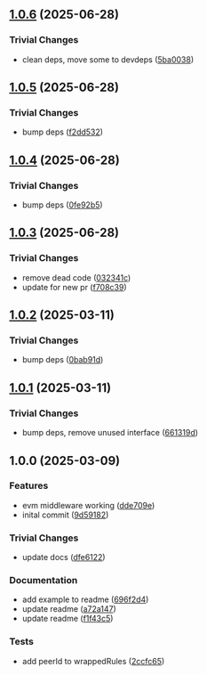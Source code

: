## [1.0.6](https://github.com/dozyio/js-libp2p-middleware-evm/compare/v1.0.5...v1.0.6) (2025-06-28)

### Trivial Changes

* clean deps, move some to devdeps ([5ba0038](https://github.com/dozyio/js-libp2p-middleware-evm/commit/5ba0038fe3dda95686b8695668f42eb8d8610618))

## [1.0.5](https://github.com/dozyio/js-libp2p-middleware-evm/compare/v1.0.4...v1.0.5) (2025-06-28)

### Trivial Changes

* bump deps ([f2dd532](https://github.com/dozyio/js-libp2p-middleware-evm/commit/f2dd53211185e61e098238216582a026f19fe867))

## [1.0.4](https://github.com/dozyio/js-libp2p-middleware-evm/compare/v1.0.3...v1.0.4) (2025-06-28)

### Trivial Changes

* bump deps ([0fe92b5](https://github.com/dozyio/js-libp2p-middleware-evm/commit/0fe92b53a5155f13e84364d704916df12b54cbcb))

## [1.0.3](https://github.com/dozyio/js-libp2p-middleware-evm/compare/v1.0.2...v1.0.3) (2025-06-28)

### Trivial Changes

* remove dead code ([032341c](https://github.com/dozyio/js-libp2p-middleware-evm/commit/032341cf885aaf120805242fbfb51d3947932e7e))
* update for new pr ([f708c39](https://github.com/dozyio/js-libp2p-middleware-evm/commit/f708c391f8a69b9d36af4d7d119577c3f9b66d35))

## [1.0.2](https://github.com/dozyio/js-libp2p-middleware-evm/compare/v1.0.1...v1.0.2) (2025-03-11)

### Trivial Changes

* bump deps ([0bab91d](https://github.com/dozyio/js-libp2p-middleware-evm/commit/0bab91d96f2c8bbfc53977a114cb07e026e5ec54))

## [1.0.1](https://github.com/dozyio/js-libp2p-middleware-evm/compare/v1.0.0...v1.0.1) (2025-03-11)

### Trivial Changes

* bump deps, remove unused interface ([661319d](https://github.com/dozyio/js-libp2p-middleware-evm/commit/661319dd9aec7fe5e9682a78233f5ef4f098697e))

## 1.0.0 (2025-03-09)

### Features

* evm middleware working ([dde709e](https://github.com/dozyio/js-libp2p-middleware-evm/commit/dde709e6feb121b683c2d0752c942248b7341a3c))
* inital commit ([9d59182](https://github.com/dozyio/js-libp2p-middleware-evm/commit/9d5918210c1f532d31b384f59bdfe9b17cc851d9))

### Trivial Changes

* update docs ([dfe6122](https://github.com/dozyio/js-libp2p-middleware-evm/commit/dfe612202d83b1a0ed795056a1e933cfe273d66c))

### Documentation

* add example to readme ([696f2d4](https://github.com/dozyio/js-libp2p-middleware-evm/commit/696f2d49d8003ced55537cd561abb06d7dae6c68))
* update readme ([a72a147](https://github.com/dozyio/js-libp2p-middleware-evm/commit/a72a147f8558cd84ff11eedfecfd839e83979517))
* update readme ([f1f43c5](https://github.com/dozyio/js-libp2p-middleware-evm/commit/f1f43c555a619fa370f6d2baac2fb48b8384efad))

### Tests

* add peerId to wrappedRules ([2ccfc65](https://github.com/dozyio/js-libp2p-middleware-evm/commit/2ccfc65276f186ff39b1228b13d990f4ec2058e4))
